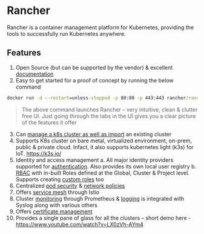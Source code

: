 # Rancher

Rancher is a container management platform for Kubernetes, providing the tools to successfully run Kubernetes anywhere.

## Features

1.	Open Source (but can be supported by the vendor) & excellent [documentation](https://github.com/rancher/rancher)
2.	Easy to get started for a proof of concept by running the below command
```cmd
docker run -d --restart=unless-stopped -p 80:80 -p 443:443 rancher/rancher
```
>The above command launches Rancher – very intuitive, clean & clutter free UI. Just going through the tabs in the UI gives you a clear picture of the features it offer
3.	Can [manage a k8s cluster as well as import](https://rancher.com/docs/rancher/v2.x/en/cluster-provisioning/) an existing cluster
4.	Supports K8s cluster on bare metal, virtualized environment, on-prem, public & private cloud. Infact, it also supports kubernetes light (k3s) for IoT. https://k3s.io/
5.	Identity and access management 
a.	All major identity providers supported for [authentication](https://rancher.com/docs/rancher/v2.x/en/admin-settings/authentication/). Also provides its own local user registry
b.	[RBAC](https://rancher.com/docs/rancher/v2.x/en/admin-settings/rbac/) with in-built Roles defined at the Global, Cluster & Project level. Supports creating [custom roles](https://rancher.com/docs/rancher/v2.x/en/admin-settings/rbac/default-custom-roles/) too
6.	Centralized [pod security](https://rancher.com/docs/rancher/v2.x/en/admin-settings/pod-security-policies/) & [network policies](https://rancher.com/docs/rancher/v2.x/en/cluster-admin/editing-clusters/)
7.	Offers [service mesh](https://rancher.com/docs/rancher/v2.x/en/cluster-admin/tools/istio/) through Istio
8.	Cluster [monitoring](https://rancher.com/docs/rancher/v2.x/en/cluster-admin/tools/monitoring/) through Prometheus & [logging](https://rancher.com/docs/rancher/v2.x/en/cluster-admin/tools/logging/) is integrated with Syslog along with various others
9.	Offers [certificate management](https://rancher.com/docs/rancher/v2.x/en/cluster-admin/certificate-rotation/)
10.	Provides a single pane of glass for all the clusters – short demo here - https://www.youtube.com/watch?v=LX0zVh-AYm4
